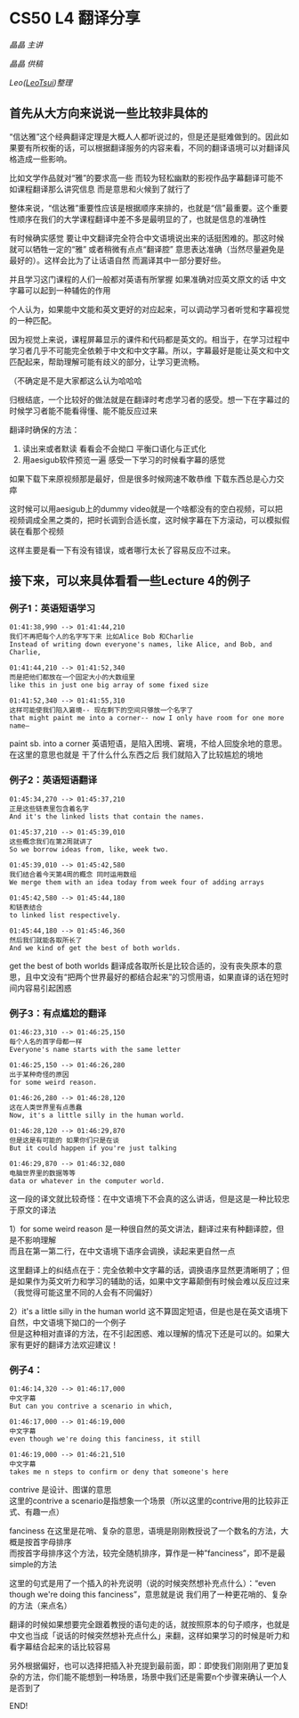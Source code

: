 # CS50 L4 翻译分享

_晶晶 主讲_

_晶晶 供稿_

_Leo([LeoTsui](https://www.github.com/LeoTsui))整理_

## 首先从大方向来说说一些比较非具体的

“信达雅”这个经典翻译定理是大概人人都听说过的，但是还是挺难做到的。因此如果要有所权衡的话，可以根据翻译服务的内容来看，不同的翻译语境可以对翻译风格造成一些影响。

比如文学作品就对“雅”的要求高一些 而较为轻松幽默的影视作品字幕翻译可能不如课程翻译那么讲究信息 而是意思和火候到了就行了

整体来说，“信达雅”重要性应该是根据顺序来排的，也就是“信”最重要。这个重要性顺序在我们的大学课程翻译中差不多是最明显的了，也就是信息的准确性

有时候确实感觉 要让中文翻译完全符合中文语境说出来的话挺困难的。那这时候就可以牺牲一定的“雅” 或者稍微有点点“翻译腔” 意思表达准确（当然尽量避免是最好的）。这样会比为了让话语自然 而漏译其中一部分要好些。

并且学习这门课程的人们一般都对英语有所掌握 如果准确对应英文原文的话 中文字幕可以起到一种辅佐的作用

个人认为，如果能中文能和英文更好的对应起来，可以调动学习者听觉和字幕视觉的一种匹配。

因为视觉上来说，课程屏幕显示的课件和代码都是英文的。相当于，在学习过程中 学习者几乎不可能完全依赖于中文和中文字幕。所以，字幕最好是能让英文和中文匹配起来，帮助理解可能有歧义的部分，让学习更流畅。

（不确定是不是大家都这么认为哈哈哈

归根结底，一个比较好的做法就是在翻译时考虑学习者的感受。想一下在字幕过的时候学习者能不能看得懂、能不能反应过来

翻译时确保的方法：
1. 读出来或者默读 看看会不会拗口 平衡口语化与正式化
2. 用aesigub软件预览一遍 感受一下学习的时候看字幕的感觉

如果下载下来原视频那是最好，但是很多时候网速不敢恭维 下载东西总是心力交瘁

这时候可以用aesigub上的dummy video就是一个啥都没有的空白视频，可以把视频调成全黑之类的，把时长调到合适长度，这时候字幕在下方滚动，可以模拟假装在看那个视频

这样主要是看一下有没有错误，或者哪行太长了容易反应不过来。

## 接下来，可以来具体看看一些Lecture 4的例子

### 例子1：英语短语学习

```
01:41:38,990 --> 01:41:44,210
我们不再把每个人的名字写下来 比如Alice Bob 和Charlie
Instead of writing down everyone's names, like Alice, and Bob, and Charlie,

01:41:44,210 --> 01:41:52,340
而是把他们都放在一个固定大小的大数组里
like this in just one big array of some fixed size

01:41:52,340 --> 01:41:55,310
这样可能使我们陷入窘境-- 现在剩下的空间只够放一个名字了
that might paint me into a corner-- now I only have room for one more name—
```

paint sb. into a corner 英语短语，是陷入困境、窘境，不给人回旋余地的意思。在这里的意思也就是 干了什么什么东西之后 我们就陷入了比较尴尬的境地

### 例子2：英语短语翻译

```
01:45:34,270 --> 01:45:37,210
正是这些链表里包含着名字
And it's the linked lists that contain the names.

01:45:37,210 --> 01:45:39,010
这些概念我们在第2周就讲了
So we borrow ideas from, like, week two.

01:45:39,010 --> 01:45:42,580
我们结合着今天第4周的概念 同时运用数组
We merge them with an idea today from week four of adding arrays

01:45:42,580 --> 01:45:44,180
和链表结合
to linked list respectively.

01:45:44,180 --> 01:45:46,360
然后我们就能各取所长了
And we kind of get the best of both worlds.
```

get the best of both worlds 翻译成各取所长是比较合适的，没有丧失原本的意思，且中文没有“把两个世界最好的都结合起来”的习惯用语，如果直译的话在短时间内容易引起困惑

### 例子3：有点尴尬的翻译

```
01:46:23,310 --> 01:46:25,150
每个人名的首字母都一样
Everyone's name starts with the same letter

01:46:25,150 --> 01:46:26,280
出于某种奇怪的原因
for some weird reason.

01:46:26,280 --> 01:46:28,120
这在人类世界里有点愚蠢
Now, it's a little silly in the human world.

01:46:28,120 --> 01:46:29,870
但是这是有可能的 如果你们只是在谈
But it could happen if you're just talking

01:46:29,870 --> 01:46:32,080
电脑世界里的数据等等
data or whatever in the computer world.
```

这一段的译文就比较奇怪：在中文语境下不会真的这么讲话，但是这是一种比较忠于原文的译法

1）for some weird reason 是一种很自然的英文讲法，翻译过来有种翻译腔，但是不影响理解  
而且在第一第二行，在中文语境下语序会调换，读起来更自然一点

这里翻译上的纠结点在于：完全依赖中文字幕的话，调换语序显然更清晰明了；但是如果作为英文听力和学习的辅助的话，如果中文字幕颠倒有时候会难以反应过来（我觉得可能这里不同的人会有不同偏好）

2）it's a little silly in the human world 这不算固定短语，但是也是在英文语境下自然，中文语境下拗口的一个例子  
但是这种相对直译的方法，在不引起困惑、难以理解的情况下还是可以的。如果大家有更好的翻译方法欢迎建议！

### 例子4：

```
01:46:14,320 --> 01:46:17,000
中文字幕
But can you contrive a scenario in which,

01:46:17,000 --> 01:46:19,000
中文字幕
even though we're doing this fanciness, it still

01:46:19,000 --> 01:46:21,510
中文字幕
takes me n steps to confirm or deny that someone's here
```

contrive 是设计、图谋的意思  
这里的contrive a scenario是指想象一个场景（所以这里的contrive用的比较非正式、有趣一点）

fanciness 在这里是花哨、复杂的意思，语境是刚刚教授说了一个数名的方法，大概是按首字母排序  
而按首字母排序这个方法，较完全随机排序，算作是一种”fanciness”，即不是最simple的方法

这里的句式是用了一个插入的补充说明（说的时候突然想补充点什么）：“even though we're doing this fanciness”，意思就是说 我们用了一种更花哨的、复杂的方法（来点名）

翻译的时候如果想要完全跟着教授的语句走的话，就按照原本的句子顺序，也就是中文也当成「说话的时候突然想补充点什么」来翻，这样如果学习的时候是听力和看字幕结合起来的话比较容易

另外根据偏好，也可以选择把插入补充提到最前面，即：即使我们刚刚用了更加复杂的方法，你们能不能想到一种场景，场景中我们还是需要n个步骤来确认一个人是否到了

END!
